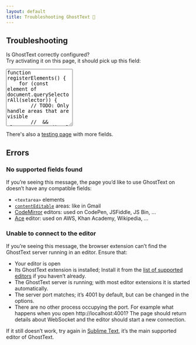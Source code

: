 ```yaml
---
layout: default
title: Troubleshooting GhostText 👻
---
```


## Troubleshooting

<p class="text-align-center">
	Is GhostText correctly configured? <br />
	Try activating it on this page, it should pick up this field:
</p>

<textarea rows="10">
function registerElements() {
	for (const element of document.querySelectorAll(selector)) {
		// TODO: Only handle areas that are visible
		//  && element.getBoundingClientRect().width > 20
		if (!knownElements.has(element)) {
			knownElements.set(element, new GhostTextField(element));
		}
	}
}
</textarea>

<p class="text-align-center">There's also a <a href="/test/">testing page</a> with more fields.</p>

## Errors

<h3 id="no-supported-fields">No supported fields found</h3>

If you’re seeing this message, the page you’d like to use GhostText on doesn’t have any compatible fields:

- `<textarea>` elements
- [`contentEditable`](https://developer.mozilla.org/en-US/docs/Web/Guide/HTML/Content_Editable) areas: like in Gmail
- [CodeMirror](https://codemirror.net/) editors: used on CodePen, JSFiddle, JS Bin, …
- [Ace](https://ace.c9.io/) editor: used on AWS, Khan Academy, Wikipedia, …

<h3 id="unable-to-connect">Unable to connect to the editor</h3>

If you’re seeing this message, the browser extension can’t find the GhostText server running in an editor. Ensure that:

- Your editor is open
- Its GhostText extension is installed; Install it from the [list of supported editors](/#installation) if you haven’t already.
- The GhostText server is running; with most editor extensions it is started automatically.
- The server port matches; it’s 4001 by default, but can be changed in the options.
- There are no other process occupying the port. For example what happens when you open http://localhost:4001? The page should return details about WebSocket and the editor should start a new connection.

If it still doesn’t work, try again in [Sublime Text](https://www.sublimetext.com), it’s the main supported editor of GhostText.
